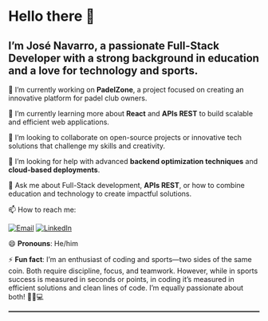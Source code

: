 # Hello there 👋
## I’m José Navarro, a passionate Full-Stack Developer with a strong background in education and a love for technology and sports.

🔭 I’m currently working on **PadelZone**, a project focused on creating an innovative platform for padel club owners.

🌱 I’m currently learning more about **React** and **APIs REST** to build scalable and efficient web applications.

👯 I’m looking to collaborate on open-source projects or innovative tech solutions that challenge my skills and creativity.

🤔 I’m looking for help with advanced **backend optimization techniques** and **cloud-based deployments**.

💬 Ask me about Full-Stack development, **APIs REST**, or how to combine education and technology to create impactful solutions.

📫 How to reach me:

[![Email](https://img.shields.io/badge/Email-D14836?style=for-the-badge&logo=gmail&logoColor=white)](mailto:joseng1997@gmail.com)
[![LinkedIn](https://img.shields.io/badge/LinkedIn-0A66C2?style=for-the-badge&logo=linkedin&logoColor=white)](https://www.linkedin.com/in/joseng1997/)



😄 **Pronouns**: He/him

⚡ **Fun fact**: I’m an enthusiast of coding and sports—two sides of the same coin. Both require discipline, focus, and teamwork. However, while in sports success is measured in seconds or points, in coding it’s measured in efficient solutions and clean lines of code. I’m equally passionate about both! 🏋️‍♂️💻

<hr style="border:1px solid gray">
